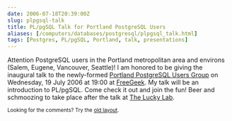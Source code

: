```yaml
--- 
date: 2006-07-18T20:39:00Z
slug: plpgsql-talk
title: PL/pgSQL Talk for Portland PostgreSQL Users
aliases: [/computers/databases/postgresql/plpgsql_talk.html]
tags: [Postgres, PL/pgSQL, Portland, talk, presentations]
---
```


<p>Attention PostgreSQL users in the Portland metropolitan area and environs
(Salem, Eugene, Vancouver, Seattle)! I am honored to be giving the inaugural
talk to the newly-formed <a href="http://pugs.postgresql.org/pdx/">Portland PostgreSQL Users Group</a> on Wednesday, 19 July 2006 at 19:00
at <a href="http://www.freegeek.org/">FreeGeek</a>. My talk will be an
introduction to PL/pgSQL. Come check it out and join the fun! Beer and
schmoozing to take place after the talk
at <a href="http://www.luckylab.com/">The Lucky Lab</a>.</p>

<p class="past"><small>Looking for the comments? Try the <a rel="nofollow" href="//past.justatheory.com/computers/databases/postgresql/plpgsql_talk.html">old layout</a>.</small></p>


